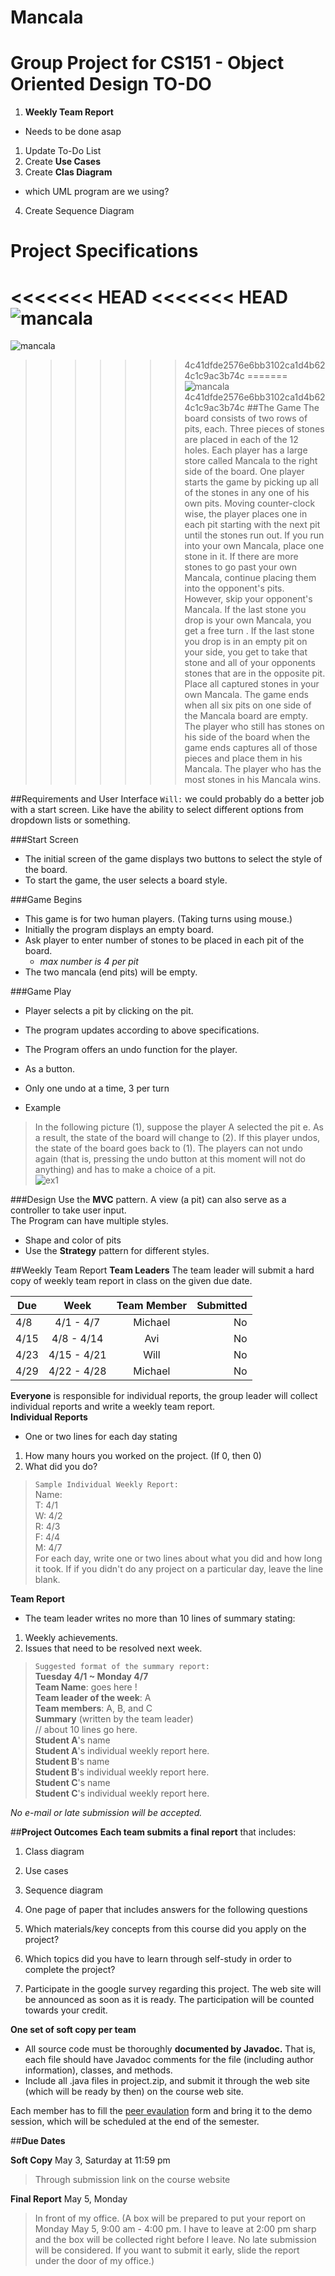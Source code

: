 Mancala
=======

Group Project for CS151 - Object Oriented Design
TO-DO
=======
1. __Weekly Team Report__
  * Needs to be done asap
1. Update To-Do List  
2. Create **Use Cases**  
3. Create **Clas Diagram**
  * which UML program are we using?
4. Create Sequence Diagram

Project Specifications
=====
<<<<<<< HEAD
<<<<<<< HEAD
![mancala]( /useful/board.jpg)
=======
![mancala](/Mancala/useful/board.jpg"")
>>>>>>> 4c41dfde2576e6bb3102ca1d4b624c1c9ac3b74c
=======
![mancala](/Mancala/useful/board.jpg"")
>>>>>>> 4c41dfde2576e6bb3102ca1d4b624c1c9ac3b74c
##The Game
The board consists of two rows of pits, each. Three pieces of stones are placed in each of the 12 holes. Each player has a large store called Mancala to the right side of the board. One player starts the game by picking up all of the stones in any one of his own pits. Moving counter-clock wise, the player places one in each pit starting with the next pit until the stones run out. If you run into your own Mancala, place one stone in it. If there are more stones to go past your own Mancala, continue placing them into the opponent's pits. However, skip your opponent's Mancala. If the last stone you drop is your own Mancala, you get a free turn . If the last stone you drop is in an empty pit on your side, you get to take that stone and all of your opponents stones that are in the opposite pit. Place all captured stones in your own Mancala. The game ends when all six pits on one side of the Mancala board are empty. The player who still has stones on his side of the board when the game ends captures all of those pieces and place them in his Mancala. The player who has the most stones in his Mancala wins.

##Requirements and User Interface
`Will:` we could probably do a better job with a start screen.  Like have the ability to select different options from dropdown lists or something.

###Start Screen
* The initial screen of the game displays two buttons to select the style of the board.
* To start the game, the user selects a board style.

###Game Begins
* This game is for two human players. (Taking turns using mouse.)
* Initially the program displays an empty board.
* Ask player to enter number of stones to be placed in each pit of the board.
  * _max number is 4 per pit_
* The two mancala (end pits) will be empty.

###Game Play
* Player selects a pit by clicking on the pit.
 * The program updates according to above specifications.

* The Program offers an undo function for the player.
 * As a button.
 * Only one undo at a time, 3 per turn
 * Example  
 > In the following picture
 (1), suppose the player A selected the pit e. As a result, the state of the board will change to (2). If this player undos, the state of the board goes back to (1). The players can not undo again (that is, pressing the undo button at this moment will not do anything) and has to make a choice of a pit.  
![ex1](useful/ex1.png)

###Design
Use the __MVC__ pattern.  A view (a pit) can also serve as a controller to take user input.  
The Program can have multiple styles.  
* Shape and color of pits  
* Use the __Strategy__ pattern for different styles.  



##Weekly Team Report
__Team Leaders__
The team leader will submit a hard copy of weekly team report in class on the given due date.

| Due| Week        | Team Member | Submitted |
|----|:-----------:|:-----------:| ---------:|
|4/8 | 4/1 - 4/7   | Michael         | No        |
|4/15| 4/8 - 4/14  | Avi     | No        |
|4/23| 4/15 - 4/21 | Will        | No        |
|4/29| 4/22 - 4/28 | Michael         | No        |

__Everyone__ is responsible for individual reports, the group leader will collect individual reports and write a weekly team report.  
__Individual Reports__
+ One or two lines for each day stating
 1. How many hours you worked on the project. (If 0, then 0)
 2. What did you do?  

 > `Sample Individual Weekly Report:`  
 Name:  
 T: 4/1  
W: 4/2  
R: 4/3  
F: 4/4  
M: 4/7  
For each day, write one or two lines about what you did and how long it took.
If if you didn't do any project on a particular day, leave the line blank.

__Team Report__
+ The team leader writes no more than 10 lines of summary stating:
 1. Weekly achievements.
 2. Issues that need to be resolved next week.

 >`Suggested format of the summary report:`  
 __Tuesday 4/1 ~ Monday 4/7__  
 __Team Name__: goes here !  
 __Team leader of the week__: A  
 __Team members__: A, B, and C  
 __Summary__ (written by the team leader)  
 // about 10 lines go here.  
 __Student A__'s name  
 __Student A__'s individual weekly report here.  
 __Student B__'s name  
 __Student B__'s individual weekly report here.  
 __Student C__'s name  
 __Student C__'s individual weekly report here.  

*No e-mail or late submission will be accepted.*

##__Project Outcomes__
__Each team submits a final report__ that includes:
1. Class diagram  
2. Use cases  
3. Sequence diagram  
4. One page of paper that includes answers for the following questions  
  1. Which materials/key concepts from this course did you apply on the project?  
  2. Which topics did you have to learn through self-study in order to complete the project?

5. Participate in the google survey regarding this project. The web site will be announced as soon as it is ready. The participation will be counted towards your credit.  

 __One set of soft copy per team__
 + All source code must be thoroughly __documented by Javadoc.__ That is, each file should have Javadoc comments for the file (including author information), classes, and methods.
 + Include all .java files in project.zip, and submit it through the web site (which will be ready by then) on the course web site.

Each member has to fill the [peer evaulation](http://www.cs.sjsu.edu/~kim/cs151/contents/project/peer_eval.html) form and bring it to the demo session, which will be scheduled at the end of the semester.

##__Due Dates__

__Soft Copy__ May 3, Saturday at 11:59 pm  
> Through submission link on the course website

__Final Report__ May 5, Monday
>In front of my office. (A box will be prepared to put your report on Monday May 5, 9:00 am - 4:00 pm. I have to leave at 2:00 pm sharp and the box will be collected right before I leave. No late submission will be considered. If you want to submit it early, slide the report under the door of my office.)
